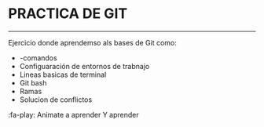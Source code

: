 # PRACTICA DE GIT

------------

Ejercicio donde  aprendemso als bases de Git como:
- -comandos
- Configuaración de entornos de trabnajo
- Lineas basicas de terminal
- Git bash
- Ramas
- Solucion de conflictos 


:fa-play:  Animate a aprender Y aprender

